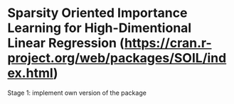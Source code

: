 # Sparsity Oriented Importance Learning for High-Dimentional Linear Regression (https://cran.r-project.org/web/packages/SOIL/index.html)

Stage 1: implement own version of the package
